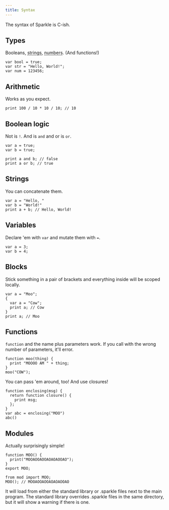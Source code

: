 ```yaml
---
title: Syntax
---
```


The syntax of Sparkle is C-ish.

## Types

Booleans, <abbr title="UTF-16 strings">strings</abbr>, <abbr title="Double precison numbers">numbers</abbr>. (And functions!)

```
var bool = true;
var str = "Hello, World!";
var num = 123456;
```

## Arithmetic

Works as you expect.

```
print 100 / 10 * 10 / 10; // 10
```

## Boolean logic

Not is `!`. And is `and` and or is `or`.

```
var a = true;
var b = true;

print a and b; // false
print a or b; // true
```

## Strings

You can concatenate them.

```
var a = "Hello, "
var b = "World!"
print a + b; // Hello, World!
```

## Variables

Declare 'em with `var` and mutate them with `=`.

```
var a = 3;
var b = 4;
```

## Blocks

Stick something in a pair of brackets and everything inside will be scoped locally.

```
var a = "Moo";
{
  var a = "Cow";
  print a; // Cow
}
print a; // Moo
```

## Functions

`function` and the name plus parameters work. If you call with the wrong number of parameters, it'll error.

```
function moo(thing) {
  print "MOOOO AM " + thing;
}
moo("COW");
```

You can pass 'em around, too! And use closures!

```
function enclosing(msg) {
  return function closure() {
    print msg;
  };
}
var abc = enclosing("MOO")
abc()
```

## Modules

Actually surprisingly simple!

```plain title="mod.sparkle"
function MOO() {
  print("MOOAOOAOOAOAOAOOAO");
}
export MOO;
```

```plain title="main.sparkle"
from mod import MOO;
MOO(); // MOOAOOAOOAOAOAOOAO
```

It will load from either the standard library or .sparkle files next to the main program.
The standard library overrides .sparkle files in the same directory, but it will show a warning if there is one.
